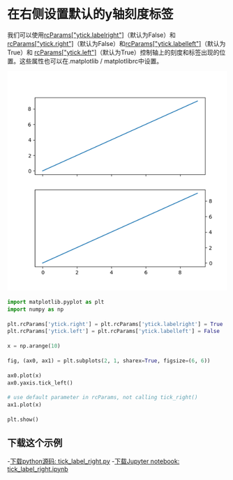 # 在右侧设置默认的y轴刻度标签

我们可以使用[rcParams["ytick.labelright"]](https://matplotlib.org/tutorials/introductory/customizing.html#matplotlib-rcparams)（默认为False）和[rcParams["ytick.right"]](https://matplotlib.org/tutorials/introductory/customizing.html#matplotlib-rcparams)（默认为False）和[rcParams["ytick.labelleft"]](https://matplotlib.org/tutorials/introductory/customizing.html#matplotlib-rcparams)（默认为True）和 [rcParams["ytick.left"]](https://matplotlib.org/tutorials/introductory/customizing.html#matplotlib-rcparams)（默认为True）控制轴上的刻度和标签出现的位置。这些属性也可以在.matplotlib / matplotlibrc中设置。

![在右侧设置默认的y轴刻度标签示例](/static/images/gallery/sphx_glr_tick_label_right_001.png)

```python
import matplotlib.pyplot as plt
import numpy as np

plt.rcParams['ytick.right'] = plt.rcParams['ytick.labelright'] = True
plt.rcParams['ytick.left'] = plt.rcParams['ytick.labelleft'] = False

x = np.arange(10)

fig, (ax0, ax1) = plt.subplots(2, 1, sharex=True, figsize=(6, 6))

ax0.plot(x)
ax0.yaxis.tick_left()

# use default parameter in rcParams, not calling tick_right()
ax1.plot(x)

plt.show()
```

## 下载这个示例
            
-[下载python源码: tick_label_right.py](https://matplotlib.org/_downloads/tick_label_right.py)
-[下载Jupyter notebook: tick_label_right.ipynb](https://matplotlib.org/_downloads/tick_label_right.ipynb)